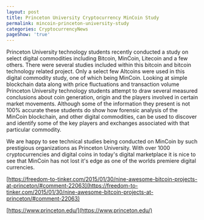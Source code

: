 ```yaml
---
layout: post
title: Princeton University Cryptocurrency MinCoin Study
permalink: mincoin-princeton-university-study
categories: CryptocurrencyNews
pageShow: 'true'
---
```


Princeton University technology students recently conducted a study on select digital commodities including Bitcoin, MinCoin, Litecoin and a few others. There were several studies included within this bitcoin and bitcoin technology related project. Only a select few Altcoins were used in this digital commodity study, one of which being MinCoin. Looking at simple blockchain data along with price fluctuations and transaction volume Princeton University technology students attempt to draw several measured conclusions about coin generation, origin and the players involved in certain market movements. Although some of the information they present is not 100% accurate these students do show how forensic analysis of the MinCoin blockchain, and other digital commodities, can be used to discover and identify some of the key players and exchanges associated with that particular commodity.

We are happy to see technical studies being conducted on MinCoin by such prestigious organizations as Princeton University. With over 1000 cryptocurrencies and digital coins in today's digital marketplace it is nice to see that MinCoin has not lost it's edge as one of the worlds premiere digital currencies.



[https://freedom-to-tinker.com/2015/01/30/nine-awesome-bitcoin-projects-at-princeton/#comment-22063](https://freedom-to-tinker.com/2015/01/30/nine-awesome-bitcoin-projects-at-princeton/#comment-22063)  

[https://www.princeton.edu/](https://www.princeton.edu/)  
